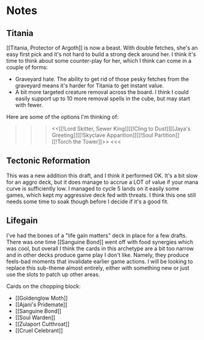# Notes

## Titania

[[Titania, Protector of Argoth]] is now a beast. With double fetches, she's an easy first pick and it's not hard to build a strong deck around her. I think it's time to think about some counter-play for her, which I think can come in a couple of forms:

- Graveyard hate. The ability to get rid of those pesky fetches from the graveyard means it's harder for Titania to get instant value.
- A bit more targeted creature removal across the board. I think I could easily support up to 10 more removal spells in the cube, but may start with fewer.

Here are some of the options I'm thinking of:

>>> <<[[!Lord Skitter, Sewer King]][[!Cling to Dust]][[Jaya's Greeting]][[!Skyclave Apparition]][[!Soul Partition]][[!Torch the Tower]]>> <<<

## Tectonic Reformation

This was a new addition this draft, and I think it performed OK. It's a bit slow for an aggro deck, but it does manage to accrue a LOT of value if your mana curve is sufficiently low. I managed to cycle 5 lands on it easily some games, which kept my aggressive deck fed with threats. I think this one still needs some time to soak though before I decide if it's a good fit.

## Lifegain

I've had the bones of a "life gain matters" deck in place for a few drafts. There was one time [[Sanguine Bond]] went off with food synergies which was cool, but overall I think the cards in this archetype are a bit too narrow and in other decks produce game play I don't like. Namely, they produce feels-bad moments that invalidate earlier game actions. I will be looking to replace this sub-theme almost entirely, either with something new or just use the slots to patch up other areas.

Cards on the chopping block:

- [[Goldenglow Moth]]
- [[Ajani's Pridemate]]
- [[Sanguine Bond]]
- [[Soul Warden]]
- [[Zulaport Cutthroat]]
- [[Cruel Celebrant]]

##
